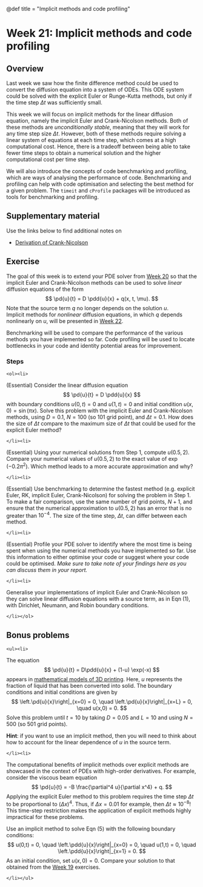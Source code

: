 @def title = "Implicit methods and code profiling"

# Week 21: Implicit methods and code profiling

## Overview

Last week we saw how the finite difference method could be used to convert the diffusion equation into a system of ODEs.  This ODE system could be solved with the explicit Euler or Runge-Kutta methods, but only if the time step $\Delta t$ was sufficiently small.  

This week we will focus on implicit methods for the linear diffusion equation, namely the implicit Euler and Crank-Nicolson methods.  Both of these methods are *unconditionally stable*, meaning that they will work for any time step size $\Delta t$.  However, both of these methods require solving a linear system of equations at each time step, which comes at a high computational cost.  Hence, there is a tradeoff between being able to take fewer time steps to obtain a numerical solution and the higher computational cost per time step.

We will also introduce the concepts of code benchmarking and profiling, which are ways of analysing the performance of code.  Benchmarking and profiling can help with code optimisation and selecting the best method for a given problem.  The `timeit` and `cProfile` packages will be introduced as tools for benchmarking and profiling.



## Supplementary material

Use the links below to find additional notes on

* [Derivation of Crank-Nicolson](/pdes/crank_nicolson.pdf)


## Exercise

The goal of this week is to extend your PDE solver from [Week 20](/pdes/explicit) so that the implicit Euler and Crank-Nicolson methods can be used to solve *linear* diffusion equations of the form
$$
\pd{u}{t} = D \pdd{u}{x} + q(x, t, \mu).
$$
Note that the source term $q$ no longer depends on the solution $u$.  
Implicit methods for *nonlinear* diffusion equations, in which $q$ depends nonlinearly on $u$, will be presented in [Week 22]().

Benchmarking will be used to compare the performance of the various methods you have implemented so far.  Code profiling  will be used to locate bottlenecks in your code and identity potential areas for improvement.


### Steps

~~~
<ol><li>
~~~

(Essential) Consider the linear diffusion equation
$$
\pd{u}{t} = D \pdd{u}{x}
$$
with boundary conditions $u(0,t) = 0$ and $u(1,t) = 0$ and initial condition
$u(x,0) = \sin(\pi x)$.  Solve this problem with the implicit Euler and Crank-Nicolson methods, using $D = 0.1$, $N = 100$ (so 101 grid point), and $\Delta t = 0.1$.  How does the size of $\Delta t$ compare to the maximum size of $\Delta t$ that could be used for the explicit Euler method?

~~~
</li><li>
~~~

(Essential) Using your numerical solutions from Step 1, compute $u(0.5, 2)$.  Compare your numerical values of $u(0.5,2)$ to the exact value of $\exp(-0.2\pi^2)$.  Which method leads to a more accurate approximation and why?

~~~
</li><li>
~~~

(Essential) Use benchmarking to determine the fastest method (e.g. explicit Euler, RK, implicit Euler, Crank-Nicolson) for solving the problem in Step 1. To make a fair comparison, use the same number of grid points, $N+1$, and ensure that the numerical approximation to $u(0.5, 2)$ has an error that is no greater than $10^{-4}$.  The size of the time step, $\Delta t$, can differ between each method.

~~~
</li><li>
~~~

(Essential) Profile your PDE solver to identify where the most time is being spent when using the numerical methods you have implemented so far.  Use this information to either optimise your code or suggest where your code could be optimised.  *Make sure to take note of your findings here as you can discuss them in your report.*

~~~
</li><li>
~~~

Generalise your implementations of implicit Euler and Crank-Nicolson so they can solve linear diffusion equations with a source term, as in Eqn (1), with Dirichlet, Neumann, and Robin boundary conditions.

~~~
</li></ol>
~~~

## Bonus problems

~~~
<ul><li>
~~~

The equation
$$
\pd{u}{t} = D\pdd{u}{x} + (1-u) \exp(-x)
$$
appears in [mathematical models of 3D printing](https://journals.aps.org/pre/abstract/10.1103/PhysRevE.91.062402).  Here, $u$ represents the fraction of liquid that has been converted into solid.  The boundary conditions and initial conditions are given by
$$
\left.\pd{u}{x}\right|_{x=0} = 0,
\quad
\left.\pd{u}{x}\right|_{x=L} = 0,
\quad
u(x,0) = 0.
$$
Solve this problem until $t = 10$ by taking $D = 0.05$ and $L = 10$ and using $N = 500$ (so 501 grid points).

**Hint**: if you want to use an implicit method, then you will need to think about how to account for the linear dependence of $u$ in the source term.

~~~
</li><li>
~~~

The computational benefits of implicit methods over explicit methods are showcased in the context of PDEs with high-order derivatives.  For example, consider the viscous beam equation
$$
\pd{u}{t} = -B \frac{\partial^4 u}{\partial x^4} + q.
$$
Applying the explicit Euler method to this problem requires the time step $\Delta t$ to be proportional to $(\Delta x)^4$.  Thus, if $\Delta x = 0.01$ for example, then $\Delta t \approx 10^{-8}$!  This time-step restriction makes the application of explicit methods highly impractical for these problems.

Use an implicit method to solve Eqn (5) with the following boundary conditions:
$$
u(0,t) = 0, \quad \left.\pdd{u}{x}\right|_{x=0} = 0, \quad
u(1,t) = 0, \quad \left.\pdd{u}{x}\right|_{x=1} = 0.
$$
As an initial condition, set $u(x,0) = 0$.  Compare your solution to that obtained from the [Week 19](/pdes/finite_diff/) exercises.
~~~
</li></ul>
~~~
